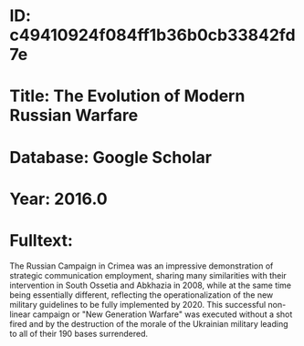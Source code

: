 # ID: c49410924f084ff1b36b0cb33842fd7e
# Title: The Evolution of Modern Russian Warfare
# Database: Google Scholar
# Year: 2016.0
# Fulltext:
The Russian Campaign in Crimea was an impressive demonstration of strategic communication employment, sharing many similarities with their intervention in South Ossetia and Abkhazia in 2008, while at the same time being essentially different, reflecting the operationalization of the new military guidelines to be fully implemented by 2020.
This successful non-linear campaign or "New Generation Warfare" was executed without a shot fired and by the destruction of the morale of the Ukrainian military leading to all of their 190 bases surrendered.